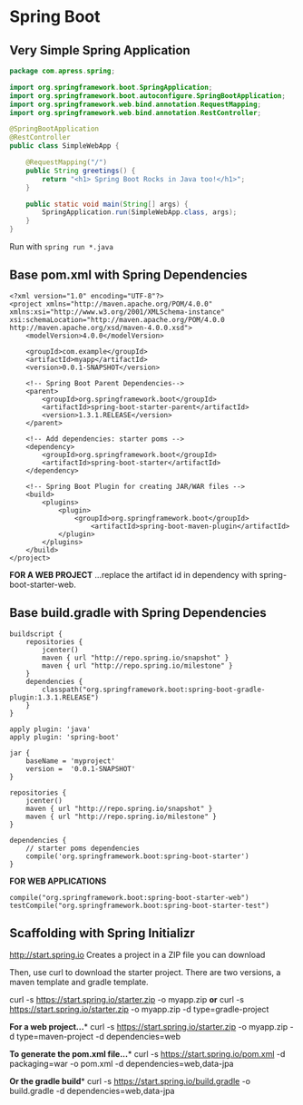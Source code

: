 # Spring Boot
## Very Simple Spring Application
``` java
package com.apress.spring;

import org.springframework.boot.SpringApplication;
import org.springframework.boot.autoconfigure.SpringBootApplication;
import org.springframework.web.bind.annotation.RequestMapping;
import org.springframework.web.bind.annotation.RestController;

@SpringBootApplication
@RestController
public class SimpleWebApp {

    @RequestMapping("/")
    public String greetings() {
        return "<h1> Spring Boot Rocks in Java too!</h1>";
    }

    public static void main(String[] args) {
        SpringApplication.run(SimpleWebApp.class, args);
    }
}
```

Run with ```spring run *.java```

## Base pom.xml with Spring Dependencies
```
<?xml version="1.0" encoding="UTF-8"?>
<project xmlns="http://maven.apache.org/POM/4.0.0"
xmlns:xsi="http://www.w3.org/2001/XMLSchema-instance"
xsi:schemaLocation="http://maven.apache.org/POM/4.0.0 http://maven.apache.org/xsd/maven-4.0.0.xsd">
    <modelVersion>4.0.0</modelVersion>

    <groupId>com.example</groupId>
    <artifactId>myapp</artifactId>
    <version>0.0.1-SNAPSHOT</version>

    <!-- Spring Boot Parent Dependencies-->
    <parent>
        <groupId>org.springframework.boot</groupId>
        <artifactId>spring-boot-starter-parent</artifactId>
        <version>1.3.1.RELEASE</version>
    </parent>

    <!-- Add dependencies: starter poms -->
    <dependency>
        <groupId>org.springframework.boot</groupId>
        <artifactId>spring-boot-starter</artifactId>
    </dependency>

    <!-- Spring Boot Plugin for creating JAR/WAR files -->
    <build>
        <plugins>
            <plugin>
                <groupId>org.springframework.boot</groupId>
                    <artifactId>spring-boot-maven-plugin</artifactId>
            </plugin>
        </plugins>
    </build>
</project>
```

**FOR A WEB PROJECT**
...replace the artifact id in dependency with spring-boot-starter-web.


## Base build.gradle with Spring Dependencies
```
buildscript {
    repositories {
        jcenter()
        maven { url "http://repo.spring.io/snapshot" }
        maven { url "http://repo.spring.io/milestone" }
    }
    dependencies {
        classpath("org.springframework.boot:spring-boot-gradle-plugin:1.3.1.RELEASE")
    }
}

apply plugin: 'java'
apply plugin: 'spring-boot'

jar {
    baseName = 'myproject'
    version =  '0.0.1-SNAPSHOT'
}

repositories {
    jcenter()
    maven { url "http://repo.spring.io/snapshot" }
    maven { url "http://repo.spring.io/milestone" }
}

dependencies {
    // starter poms dependencies
    compile('org.springframework.boot:spring-boot-starter')
}
```

**FOR WEB APPLICATIONS**
```
compile("org.springframework.boot:spring-boot-starter-web")
testCompile("org.springframework.boot:spring-boot-starter-test")
```


## Scaffolding with Spring Initializr
http://start.spring.io
Creates a project in a ZIP file you can download

Then, use curl to download the starter project. There are two
versions, a maven template and gradle template.


curl -s https://start.spring.io/starter.zip -o myapp.zip
**or**
curl -s https://start.spring.io/starter.zip -o myapp.zip -d type=gradle-project

**For a web project...***
curl -s https://start.spring.io/starter.zip -o myapp.zip -d type=maven-project -d dependencies=web

**To generate the pom.xml file...***
curl -s https://start.spring.io/pom.xml -d packaging=war -o pom.xml -d
dependencies=web,data-jpa

**Or the gradle build***
curl -s https://start.spring.io/build.gradle -o build.gradle -d
dependencies=web,data-jpa


